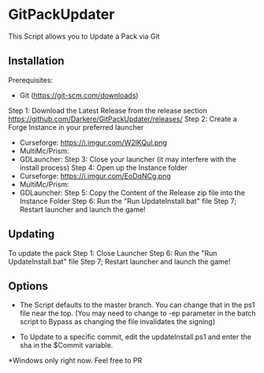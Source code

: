 # GitPackUpdater
This Script allows you to Update a Pack via Git

## Installation

Prerequisites: 
 - Git (https://git-scm.com/downloads)

Step 1: Download the Latest Release from the release section https://github.com/Darkere/GitPackUpdater/releases/
Step 2: Create a Forge Instance in your preferred launcher
  - Curseforge: https://i.imgur.com/W2lKQul.png
  - MultiMc/Prism: 
  - GDLauncher:
Step 3: Close your launcher (it may interfere with the install process)
Step 4: Open up the Instance folder
  - Curseforge: https://i.imgur.com/EoDqNCg.png
  - MultiMc/Prism:
  - GDLauncher:
Step 5: Copy the Content of the Release zip file into the Instance Folder
Step 6: Run the "Run UpdateInstall.bat" file 
Step 7; Restart launcher and launch the game!

## Updating
To update the pack
Step 1: Close Launcher
Step 6: Run the "Run UpdateInstall.bat" file 
Step 7; Restart launcher and launch the game!


## Options
- The Script defaults to the master branch. You can change that in the ps1 file near the top. 
(You may need to change to -ep parameter in the batch script to Bypass as changing the file invalidates the signing)

- To Update to a specific commit, edit the updateInstall.ps1 and enter the sha in the $Commit variable.

*Windows only right now. Feel free to PR
